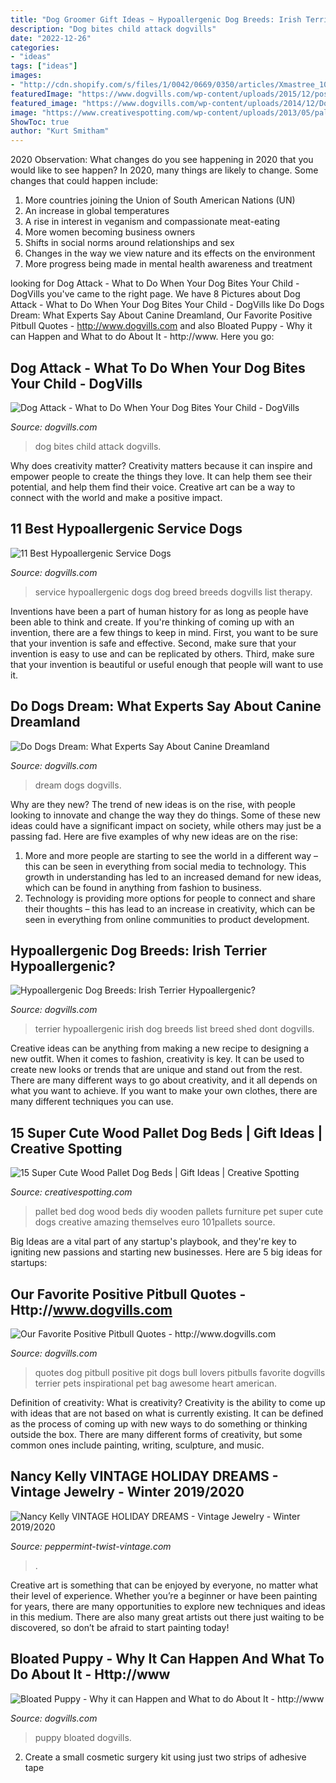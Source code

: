 ```yaml
---
title: "Dog Groomer Gift Ideas ~ Hypoallergenic Dog Breeds: Irish Terrier Hypoallergenic?"
description: "Dog bites child attack dogvills"
date: "2022-12-26"
categories:
- "ideas"
tags: ["ideas"]
images:
- "http://cdn.shopify.com/s/files/1/0042/0669/0350/articles/Xmastree_1024x.jpg?v=1604287717"
featuredImage: "https://www.dogvills.com/wp-content/uploads/2015/12/pos-pit-quotes-text.jpg"
featured_image: "https://www.dogvills.com/wp-content/uploads/2014/12/Do-Dogs-Dream-.png"
image: "https://www.creativespotting.com/wp-content/uploads/2013/05/pallet-dog-bed-1-600x402.jpg"
ShowToc: true
author: "Kurt Smitham"
---
```



2020 Observation: What changes do you see happening in 2020 that you would like to see happen?
In 2020, many things are likely to change. Some changes that could happen include:
1. More countries joining the Union of South American Nations (UN) 
2. An increase in global temperatures 
3. A rise in interest in veganism and compassionate meat-eating 
4. More women becoming business owners 
5. Shifts in social norms around relationships and sex 
6. Changes in the way we view nature and its effects on the environment 
7. More progress being made in mental health awareness and treatment 

	

		
looking for Dog Attack - What to Do When Your Dog Bites Your Child - DogVills you've came to the right page. We have 8 Pictures about Dog Attack - What to Do When Your Dog Bites Your Child - DogVills like Do Dogs Dream: What Experts Say About Canine Dreamland, Our Favorite Positive Pitbull Quotes - http://www.dogvills.com and also Bloated Puppy - Why it can Happen and What to do About It - http://www. Here you go:
		
    
## Dog Attack - What To Do When Your Dog Bites Your Child - DogVills

<img loading=lazy src="https://www.dogvills.com/wp-content/uploads/2016/11/dog-bites-child-611x1024.jpg" onerror="this.onerror=null;this.src='https://tse2.mm.bing.net/th?id=OIP.Ju2CqkfY2kCUILzWCvYqNgHaMa&amp;pid=15.1';" alt="Dog Attack - What to Do When Your Dog Bites Your Child - DogVills">

_Source: dogvills.com_

>dog bites child attack dogvills. 

	

Why does creativity matter?
Creativity matters because it can inspire and empower people to create the things they love. It can help them see their potential, and help them find their voice. Creative art can be a way to connect with the world and make a positive impact.

    
## 11 Best Hypoallergenic Service Dogs

<img loading=lazy src="https://www.dogvills.com/wp-content/uploads/2016/05/hypoallergenic-service-dogs.jpg" onerror="this.onerror=null;this.src='https://tse1.mm.bing.net/th?id=OIP.qtZwFjwfHUpC9Gg9GwK_mgHaMa&amp;pid=15.1';" alt="11 Best Hypoallergenic Service Dogs">

_Source: dogvills.com_

>service hypoallergenic dogs dog breed breeds dogvills list therapy. 

	

Inventions have been a part of human history for as long as people have been able to think and create. If you're thinking of coming up with an invention, there are a few things to keep in mind. First, you want to be sure that your invention is safe and effective. Second, make sure that your invention is easy to use and can be replicated by others. Third, make sure that your invention is beautiful or useful enough that people will want to use it.

    
## Do Dogs Dream: What Experts Say About Canine Dreamland

<img loading=lazy src="https://www.dogvills.com/wp-content/uploads/2014/12/Do-Dogs-Dream-.png" onerror="this.onerror=null;this.src='https://tse3.mm.bing.net/th?id=OIP.UyE-DXskMgNvTVs_KiNQJwHaK9&amp;pid=15.1';" alt="Do Dogs Dream: What Experts Say About Canine Dreamland">

_Source: dogvills.com_

>dream dogs dogvills. 

	

Why are they new?
The trend of new ideas is on the rise, with people looking to innovate and change the way they do things. Some of these new ideas could have a significant impact on society, while others may just be a passing fad. Here are five examples of why new ideas are on the rise: 
1) More and more people are starting to see the world in a different way – this can be seen in everything from social media to technology. This growth in understanding has led to an increased demand for new ideas, which can be found in anything from fashion to business. 
2) Technology is providing more options for people to connect and share their thoughts – this has lead to an increase in creativity, which can be seen in everything from online communities to product development.

    
## Hypoallergenic Dog Breeds: Irish Terrier Hypoallergenic?

<img loading=lazy src="https://www.dogvills.com/wp-content/uploads/2016/05/Irish-terrier-hypoallergenic-dog-breeds-630x1024.jpg" onerror="this.onerror=null;this.src='https://tse1.mm.bing.net/th?id=OIP.5BxEDOsa5HU6Vh0hN4iG5QHaMC&amp;pid=15.1';" alt="Hypoallergenic Dog Breeds: Irish Terrier Hypoallergenic?">

_Source: dogvills.com_

>terrier hypoallergenic irish dog breeds list breed shed dont dogvills. 

	

Creative ideas can be anything from making a new recipe to designing a new outfit. When it comes to fashion, creativity is key. It can be used to create new looks or trends that are unique and stand out from the rest. There are many different ways to go about creativity, and it all depends on what you want to achieve. If you want to make your own clothes, there are many different techniques you can use.

    
## 15 Super Cute Wood Pallet Dog Beds | Gift Ideas | Creative Spotting

<img loading=lazy src="https://www.creativespotting.com/wp-content/uploads/2013/05/pallet-dog-bed-1-600x402.jpg" onerror="this.onerror=null;this.src='https://tse2.mm.bing.net/th?id=OIP.sUyLGYbMP2xNkjXIjDOUlwHaE9&amp;pid=15.1';" alt="15 Super Cute Wood Pallet Dog Beds | Gift Ideas | Creative Spotting">

_Source: creativespotting.com_

>pallet bed dog wood beds diy wooden pallets furniture pet super cute dogs creative amazing themselves euro 101pallets source. 

	

Big Ideas are a vital part of any startup's playbook, and they're key to igniting new passions and starting new businesses. Here are 5 big ideas for startups: 

    
## Our Favorite Positive Pitbull Quotes - Http://www.dogvills.com

<img loading=lazy src="https://www.dogvills.com/wp-content/uploads/2015/12/pos-pit-quotes-text.jpg" onerror="this.onerror=null;this.src='https://tse1.mm.bing.net/th?id=OIP.JtvsoLdzqZFTbrgrNP9ZOwHaKl&amp;pid=15.1';" alt="Our Favorite Positive Pitbull Quotes - http://www.dogvills.com">

_Source: dogvills.com_

>quotes dog pitbull positive pit dogs bull lovers pitbulls favorite dogvills terrier pets inspirational pet bag awesome heart american. 

	

Definition of creativity: What is creativity?
Creativity is the ability to come up with ideas that are not based on what is currently existing. It can be defined as the process of coming up with new ways to do something or thinking outside the box. There are many different forms of creativity, but some common ones include painting, writing, sculpture, and music.

    
## Nancy Kelly VINTAGE HOLIDAY DREAMS - Vintage Jewelry - Winter 2019/2020

<img loading=lazy src="http://cdn.shopify.com/s/files/1/0042/0669/0350/articles/Xmastree_1024x.jpg?v=1604287717" onerror="this.onerror=null;this.src='https://tse4.mm.bing.net/th?id=OIP.nUeDRKlxP2HFTmBPKzBXCAHaGi&amp;pid=15.1';" alt="Nancy Kelly VINTAGE HOLIDAY DREAMS - Vintage Jewelry - Winter 2019/2020">

_Source: peppermint-twist-vintage.com_

>. 

	

Creative art is something that can be enjoyed by everyone, no matter what their level of experience. Whether you’re a beginner or have been painting for years, there are many opportunities to explore new techniques and ideas in this medium. There are also many great artists out there just waiting to be discovered, so don’t be afraid to start painting today!

    
## Bloated Puppy - Why It Can Happen And What To Do About It - Http://www

<img loading=lazy src="https://www.dogvills.com/wp-content/uploads/2017/04/Bloated-Puppy-f.jpg" onerror="this.onerror=null;this.src='https://tse3.mm.bing.net/th?id=OIP.u8wWetf_ddAO_XpGOBxxlgHaFk&amp;pid=15.1';" alt="Bloated Puppy - Why it can Happen and What to do About It - http://www">

_Source: dogvills.com_

>puppy bloated dogvills. 

	

2. Create a small cosmetic surgery kit using just two strips of adhesive tape 

